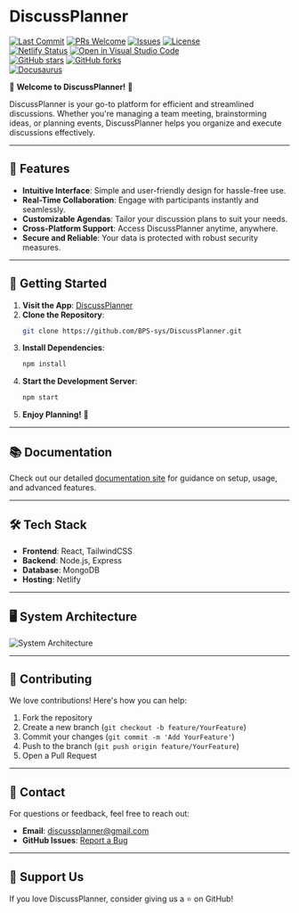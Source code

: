 # DiscussPlanner

[![Last Commit](https://img.shields.io/github/last-commit/BPS-sys/DiscussPlanner)](https://github.com/BPS-sys/DiscussPlanner/commits/main)
[![PRs Welcome](https://img.shields.io/badge/PRs-welcome-brightgreen.svg?style=flat-square)](https://github.com/BPS-sys/DiscussPlanner/pulls)
[![Issues](https://img.shields.io/github/issues/BPS-sys/DiscussPlanner)](https://github.com/BPS-sys/DiscussPlanner/issues)
[![License](https://img.shields.io/github/license/BPS-sys/DiscussPlanner)](https://github.com/BPS-sys/DiscussPlanner/blob/main/LICENSE)  
[![Netlify Status](https://api.netlify.com/api/v1/badges/57eb4dea-9994-45f4-9e97-6a9026413134/deploy-status)](https://app.netlify.com/sites/discussplanner/deploys)
[![Open in Visual Studio Code](https://img.shields.io/static/v1?logo=visualstudiocode&label=&message=Open%20in%20Visual%20Studio%20Code&labelColor=2c2c32&color=007acc&logoColor=007acc)](https://github.dev/BPS-sys/DiscussPlanner)  
[![GitHub stars](https://img.shields.io/github/stars/BPS-sys/DiscussPlanner?style=social)](https://github.com/BPS-sys/DiscussPlanner)
[![GitHub forks](https://img.shields.io/github/forks/BPS-sys/DiscussPlanner?style=social)](https://github.com/BPS-sys/DiscussPlanner)  
[![Docusaurus](https://img.shields.io/badge/Docusaurus-2E8555?style=for-the-badge&logo=docusaurus&logoColor=white)](https://discussplanner.netlify.app/)





🎉 **Welcome to DiscussPlanner!** 🎉

DiscussPlanner is your go-to platform for efficient and streamlined discussions. Whether you're managing a team meeting, brainstorming ideas, or planning events, DiscussPlanner helps you organize and execute discussions effectively.

---

## 🌟 Features

- **Intuitive Interface**: Simple and user-friendly design for hassle-free use.
- **Real-Time Collaboration**: Engage with participants instantly and seamlessly.
- **Customizable Agendas**: Tailor your discussion plans to suit your needs.
- **Cross-Platform Support**: Access DiscussPlanner anytime, anywhere.
- **Secure and Reliable**: Your data is protected with robust security measures.

---

## 🚀 Getting Started

1. **Visit the App**: [DiscussPlanner](https://discussplanner.netlify.app/)
2. **Clone the Repository**:
   ```bash
   git clone https://github.com/BPS-sys/DiscussPlanner.git
   ```
3. **Install Dependencies**:
   ```bash
   npm install
   ```
4. **Start the Development Server**:
   ```bash
   npm start
   ```
5. **Enjoy Planning!** 🎉

---

## 📚 Documentation

Check out our detailed [documentation site](https://discussplanner.netlify.app/) for guidance on setup, usage, and advanced features.

---

## 🛠️ Tech Stack

- **Frontend**: React, TailwindCSS
- **Backend**: Node.js, Express
- **Database**: MongoDB
- **Hosting**: Netlify

---

## 🖥️ System Architecture

![System Architecture](https://github.com/nogikun/Docs-DiscussPlanner/blob/main/docs/%E4%BB%95%E6%A7%98%E6%9B%B8/img/system_structure.drawio.svg)

---

## 📣 Contributing

We love contributions! Here's how you can help:

1. Fork the repository
2. Create a new branch (`git checkout -b feature/YourFeature`)
3. Commit your changes (`git commit -m 'Add YourFeature'`)
4. Push to the branch (`git push origin feature/YourFeature`)
5. Open a Pull Request

---

## 📧 Contact

For questions or feedback, feel free to reach out:

- **Email**: discussplanner@gmail.com
- **GitHub Issues**: [Report a Bug](https://github.com/BPS-sys/DiscussPlanner/issues)

---

## 💖 Support Us

If you love DiscussPlanner, consider giving us a ⭐ on GitHub!
